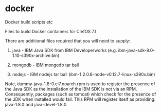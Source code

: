 # docker
Docker build scripts etc

Files to build Docker containers for ClefOS 7.1

There are additional files required that you will need to supply:

1. java - IBM Java SDK from IBM Developerworks (e.g. ibm-java-sdk-8.0-1.10-s390x-archive.bin)

2. mongodb - IBM mongodb tar ball

3. nodejs - IBM nodejs tar ball (ibm-1.2.0.6-node-v0.12.7-linux-s390x.bin)

Note, dummy-java-1.8-0.el7.noarch.rpm is used to register the presence of the Java SDK as the installation of the IBM SDK is not via an RPM. Consequently, packages (such as tomcat) which check for the presence of the JDK when installed would fail. This RPM will register itself as providing: java-1.8.0 and java-devel-1.8.0.
